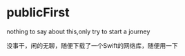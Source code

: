 # publicFirst
nothing to say about this,only try to start a journey

没事干，闲的无聊，随便下载了一个Swift的网络库，随便用一下